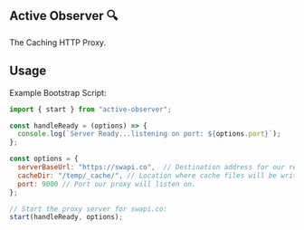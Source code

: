 Active Observer :mag:
--------------------------

The Caching HTTP Proxy.


## Usage

Example Bootstrap Script:

```javascript
import { start } from "active-observer";

const handleReady = (options) => {
  console.log(`Server Ready...listening on port: ${options.port}`);
};

const options = {
  serverBaseUrl: "https://swapi.co",  // Destination address for our requests.
  cacheDir: "/temp/_cache/", // Location where cache files will be written.
  port: 9000 // Port our proxy will listen on.
};

// Start the proxy server for swapi.co:
start(handleReady, options);
```
